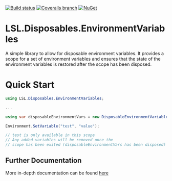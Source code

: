 [![Build status](https://img.shields.io/appveyor/ci/alunacjones/lsl-disposables-environmentvariables.svg)](https://ci.appveyor.com/project/alunacjones/lsl-disposables-environmentvariables)
[![Coveralls branch](https://img.shields.io/coverallsCoverage/github/alunacjones/LSL.Disposables.EnvironmentVariables)](https://coveralls.io/github/alunacjones/LSL.Disposables.EnvironmentVariables)
[![NuGet](https://img.shields.io/nuget/v/LSL.Disposables.EnvironmentVariables.svg)](https://www.nuget.org/packages/LSL.Disposables.EnvironmentVariables/)

# LSL.Disposables.EnvironmentVariables

A simple library to allow for disposable environment variables. It provides a scope for a set of environment variables and ensures that the state of the environment variables is restored after the scope has been disposed.

# Quick Start

```csharp
using LSL.Disposables.EnvironmentVariables;

...

using var disposableEnvironmentVars = new DisposableEnvironmentVariables();

Environment.SetVariable("test", "value");

// test is only available in this scope
// Any added variables will be removed once the
// scope has been exited (disposableEnvironmentVars has been disposed)
```
<!-- HIDE -->
## Further Documentation

More in-depth documentation can be found [here](https://alunacjones.github.io/LSL.Disposables.EnvironmentVariables/)
<!-- END:HIDE -->